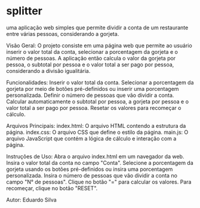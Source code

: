 # splitter
uma aplicação web simples que permite dividir a conta de um restaurante entre várias pessoas, considerando a gorjeta.

Visão Geral:
O projeto consiste em uma página web que permite ao usuário inserir o valor total da conta, selecionar a porcentagem da gorjeta e o número de pessoas. A aplicação então calcula o valor da gorjeta por pessoa, o subtotal por pessoa e o valor total a ser pago por pessoa, considerando a divisão igualitária.

Funcionalidades:
Inserir o valor total da conta.
Selecionar a porcentagem da gorjeta por meio de botões pré-definidos ou inserir uma porcentagem personalizada.
Definir o número de pessoas que vão dividir a conta.
Calcular automaticamente o subtotal por pessoa, a gorjeta por pessoa e o valor total a ser pago por pessoa.
Resetar os valores para recomeçar o cálculo.

Arquivos Principais:
index.html: O arquivo HTML contendo a estrutura da página.
index.css: O arquivo CSS que define o estilo da página.
main.js: O arquivo JavaScript que contém a lógica de cálculo e interação com a página.

Instruções de Uso:
Abra o arquivo index.html em um navegador da web.
Insira o valor total da conta no campo "Conta".
Selecione a porcentagem da gorjeta usando os botões pré-definidos ou insira uma porcentagem personalizada.
Insira o número de pessoas que vão dividir a conta no campo "N° de pessoas".
Clique no botão "=" para calcular os valores.
Para recomeçar, clique no botão "RESET".

Autor:
Eduardo Silva
